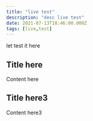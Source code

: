 ```yaml
---
title: "live test"
description: "desc live test"
date: 2021-07-13T18:46:00.000Z
tags: [live,test]
---
```

let test it here

## Title here

Content here

## Title here3

Content here3


